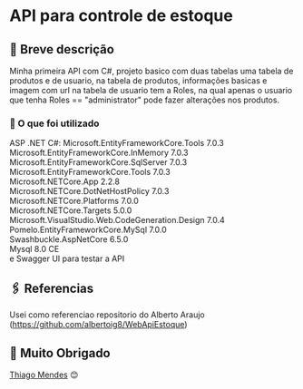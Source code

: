# API para controle de estoque



## 🚀 Breve descrição

 Minha primeira API com C#, projeto basico com duas tabelas uma tabela de produtos e de usuario, na tabela de produtos, informações basicas e imagem com url
na tabela de usuario tem a Roles, na qual apenas o usuario que tenha Roles == "administrator" pode fazer alterações nos produtos.

### 🔧 O que foi utilizado

 ASP .NET C#:
 Microsoft.EntityFrameworkCore.Tools 7.0.3<br/>
 Microsoft.EntityFrameworkCore.InMemory 7.0.3<br/>
 Microsoft.EntityFrameworkCore.SqlServer 7.0.3<br/>
 Microsoft.EntityFrameworkCore.Tools 7.0.3<br/>
 Microsoft.NETCore.App 2.2.8<br/>
 Microsoft.NETCore.DotNetHostPolicy 7.0.3<br/>
 Microsoft.NETCore.Platforms 7.0.0<br/>
 Microsoft.NETCore.Targets 5.0.0<br/>
 Microsoft.VisualStudio.Web.CodeGeneration.Design 7.0.4<br/>
 Pomelo.EntityFrameworkCore.MySql 7.0.0<br/>
 Swashbuckle.AspNetCore 6.5.0<br/>
 Mysql 8.0 CE<br/>
 e Swagger UI para testar a API<br/>
 

## 🖇️ Referencias

Usei como referenciao repositorio do Alberto Araujo (https://github.com/albertoig8/WebApiEstoque)


## 🎁 Muito Obrigado

[Thiago Mendes](https://github.com/TMendesO) 😊
